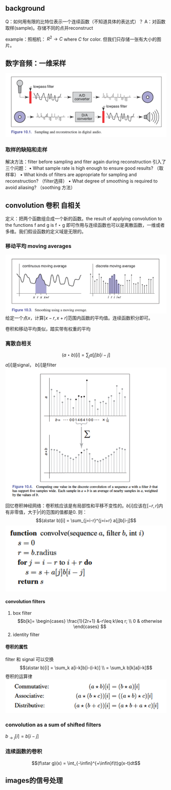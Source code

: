 ## background 
Q：如何用有限的比特位表示一个连续函数（不知道具体的表达式）？
A：对函数取样(sample)。存储不同的点并reconstruct

example：照相机： $R^2 \rightarrow C$  where $C$ for color. 但我们只存储一张有大小的图片。

## 数字音频：一维采样
![音频的采样与重建](image.png)
### 取样的缺陷和走样
解决方法：filter before sampling and fiter again during reconstruction
引入了三个问题：
• What sample rate is high enough to ensure good results? （取样率）
• What kinds of filters are appropriate for sampling and reconstruction? （filter选择）
• What degree of smoothing is required to avoid aliasing? （soothing 方法）

## convolution 卷积 自相关
定义：把两个函数组合成一个新的函数。the result of applying convolution to the functions f and g is f ⋆ g
即可作用与连续函数也可以是离散函数，一维或者多维。我们假设函数的定义域是无限的。

### 移动平均 moving averages
![使用移动平均达到光滑的效果](image-1.png)
给定一个点$x$，计算$[x-r, x+r]$范围内函数的平均值。连续函数积分即可。

卷积和移动平均类似，踏实带有权重的平均

### 离散自相关
$$(a\star b)[i] = \sum_j a[j]b[i-j]$$
$a[i]$是signal， $b[i]$是filter
![一个例子](image-2.png)
回忆卷积神经网络：卷积核应该是有局部性和平移不变性的。$b[i]$应该在$[-r, r]$内有非零值，大于$\left| r \right|$的范围的值都是0.
则：
$$(a\star b)[i] = \sum_{j=i-r}^{j=i+r} a[j]b[i-j]$$
![卷积公式 1](image-3.png)

#### convolution filters
1. box filter 
   $$b[k]= \begin{cases}
    \frac{1}{2r+1} &-r\leq k\leq r; \\
    0 & otherwise
   \end{cases} $$
2. identity filter


#### 卷积的属性
filter 和 signal 可以交换
$$(a\star b)[i] = \sum_k a[i-k]b[i-(i-k)] \\ = \sum_k b[k]a[i-k]$$
卷积的运算律
![Alt text](image-4.png)

### convolution as a sum of shifted filters
$b_{\rightarrow j} [i]=b[i-j]$

### 连续函数的卷积
$$(f\star g)(x) = \int_{-\infin}^{+\infin}f(t)g(x-t)dt$$


## images的信号处理
